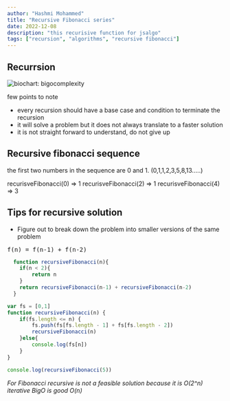 ```yaml
---
author: "Hashmi Mohammed"
title: "Recursive Fibonacci series"
date: 2022-12-08
description: "this recurisive function for jsalgo"
tags: ["recursion", "algorithms", "recursive fibonacci"]
---
```

Recurrsion 
----------

![biochart: bigocomplexity](/blog/img/bigocomplexity_chart.png)

few points to note

*   every recursion should have a base case and condition to terminate the recursion
*   it will solve a problem but it does not always translate to a faster solution
*   it is not straight forward to understand, do not give up

Recursive fibonacci sequence
----------------------------

the first two numbers in the sequence are 0 and 1. (0,1,1,2,3,5,8,13.....)

recurisveFibonacci(0) => 1
recurisveFibonacci(2) => 1
recurisveFibonacci(4) => 3

Tips for recursive solution
---------------------------

* Figure out to break down the problem into smaller versions of the same problem

<kbd>f(n) = f(n-1) + f(n-2)</kbd>

```javascript
  function recursiveFibonacci(n){
    if(n < 2){
        return n
    }
    return recursiveFibonacci(n-1) + recursiveFibonacci(n-2)
  }
```

```javascript
var fs = [0,1]
function recursiveFibonacci(n) {
    if(fs.length <= n) {
        fs.push(fs[fs.length - 1] + fs[fs.length - 2])
        recursiveFibonacci(n)
    }else{
        console.log(fs[n])
    }
}

console.log(recursiveFibonacci(5))
```
*For Fibonacci recursive is not a feasible solution because it is O(2^n) iterative BigO is good O(n)*